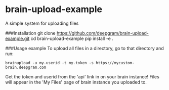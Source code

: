 # brain-upload-example
A simple system for uploading files

###Installation
    git clone https://github.com/deepgram/brain-upload-example.git
    cd brain-upload-example
    pip install -e .

###Usage example
To upload all files in a directory, go to that directory and run:

    brainupload -u my.userid -t my.token -s https://mycustom-brain.deepgram.com
Get the token and userid from the 'api' link in on your brain instance! Files will appear in the 'My Files' page of brain instance you uploaded to.

